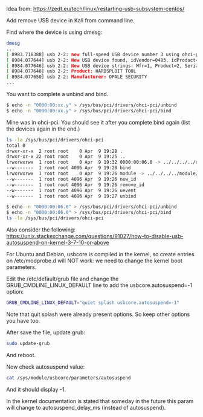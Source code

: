 Idea from: https://zedt.eu/tech/linux/restarting-usb-subsystem-centos/

Add remove USB device in Kali from command line. 

Find where the device is using dmesg:
```bash
dmesg
...
[ 8983.718388] usb 2-2: new full-speed USB device number 3 using ohci-pci
[ 8984.077644] usb 2-2: New USB device found, idVendor=0483, idProduct=ffff, bcdDevice= 2.00
[ 8984.077646] usb 2-2: New USB device strings: Mfr=1, Product=2, SerialNumber=3
[ 8984.077648] usb 2-2: Product: HARDSPLOIT TOOL
[ 8984.077650] usb 2-2: Manufacturer: OPALE SECURITY
...
```
You want to complete a unbind and bind.
```bash
$ echo -n "0000:00:xx.y" > /sys/bus/pci/drivers/ohci-pci/unbind
$ echo -n "0000:00:xx.y" > /sys/bus/pci/drivers/ohci-pci/bind
```

Mine was in ohci-pci. You should see it after you complete bind again (list the devices again in the end.)
```bash
ls -la /sys/bus/pci/drivers/ohci-pci
total 0
drwxr-xr-x  2 root root    0 Apr  9 19:28 .
drwxr-xr-x 22 root root    0 Apr  9 19:25 ..
lrwxrwxrwx  1 root root    0 Apr  9 19:32 0000:00:06.0 -> ../../../../devices/pci0000:00/0000:00:06.0
--w-------  1 root root 4096 Apr  9 19:28 bind
lrwxrwxrwx  1 root root    0 Apr  9 19:26 module -> ../../../../module/ohci_pci
--w-------  1 root root 4096 Apr  9 19:26 new_id
--w-------  1 root root 4096 Apr  9 19:26 remove_id
--w-------  1 root root 4096 Apr  9 19:26 uevent
--w-------  1 root root 4096 Apr  9 19:27 unbind

$ echo -n "0000:00:06.0" > /sys/bus/pci/drivers/ohci-pci/unbind
$ echo -n "0000:00:06.0" > /sys/bus/pci/drivers/ohci-pci/bind
ls -la /sys/bus/pci/drivers/ohci-pci

```

Also consider the following: 
https://unix.stackexchange.com/questions/91027/how-to-disable-usb-autosuspend-on-kernel-3-7-10-or-above

For Ubuntu and Debian, usbcore is compiled in the kernel, so create entries on /etc/modprobe.d will NOT work: we need to change the kernel boot parameters.

Edit the /etc/default/grub file and change the GRUB_CMDLINE_LINUX_DEFAULT line to add the usbcore.autosuspend=-1 option:
```bash
GRUB_CMDLINE_LINUX_DEFAULT="quiet splash usbcore.autosuspend=-1"
```
Note that quit splash were already present options. So keep other options you have too.

After save the file, update grub:
```bash
sudo update-grub
```
And reboot.

Now check autosuspend value:
```bash
cat /sys/module/usbcore/parameters/autosuspend
```
And it should display -1.

In the kernel documentation is stated that someday in the future this param will change to autosuspend_delay_ms (instead of autosuspend).

